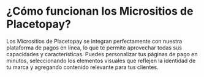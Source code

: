# ¿Cómo funcionan los Micrositios de Placetopay?
Los Micrositios de Placetopay se integran perfectamente con nuestra plataforma de pagos en línea, lo que te permite aprovechar todas sus capacidades y características. Puedes personalizar tus páginas de pago en minutos, seleccionando los elementos visuales que reflejen la identidad de tu marca y agregando contenido relevante para tus clientes.
